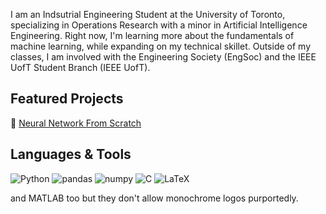I am an Indsutrial Engineering Student at the University of Toronto, specializing in Operations Research with a minor in Artificial Intelligence Engineering. Right now, I'm learning more about the fundamentals of machine learning, while expanding on my technical skillet. Outside of my classes, I am involved with the Engineering Society (EngSoc) and the IEEE UofT Student Branch (IEEE UofT).

## Featured Projects

🧠 [Neural Network From Scratch](https://github.com/arnav-patil-12/neural-network-from-scratch)

## Languages & Tools

![Python](https://img.shields.io/badge/python-3670A0?style=for-the-badge&logo=python&logoColor=ffdd54)
![pandas](https://img.shields.io/badge/Pandas-2C2D72?style=for-the-badge&logo=pandas&logoColor=white)
![numpy](https://img.shields.io/badge/Numpy-777BB4?style=for-the-badge&logo=numpy&logoColor=white)
![C](https://img.shields.io/badge/C-00599C?style=for-the-badge&logo=c&logoColor=white)
![LaTeX](https://img.shields.io/badge/LaTeX-47A141?style=for-the-badge&logo=LaTeX&logoColor=white)

and MATLAB too but they don't allow monochrome logos purportedly.
